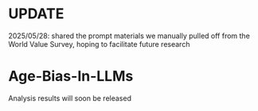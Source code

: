 # UPDATE

2025/05/28: shared the prompt materials we manually pulled off from the World Value Survey, hoping to facilitate future research

# Age-Bias-In-LLMs

Analysis results will soon be released
